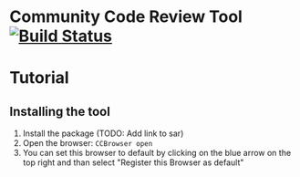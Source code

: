 # Community Code Review Tool [![Build Status](https://travis-ci.org/hpi-swa-lab/CommunityCodeReview.svg?branch=master)](https://travis-ci.org/hpi-swa-lab/CommunityCodeReview)

# Tutorial

## Installing the tool

1. Install the package (TODO: Add link to sar)
2. Open the browser: ``CCBrowser open``
3. You can set this browser to default by clicking on the blue arrow on the top right and than select "Register this Browser as default"
